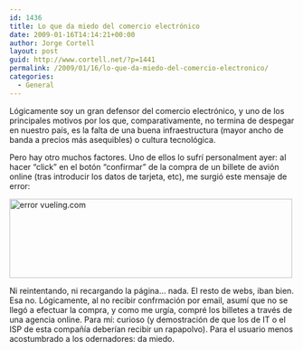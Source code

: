 ```yaml
---
id: 1436
title: Lo que da miedo del comercio electrónico
date: 2009-01-16T14:14:21+00:00
author: Jorge Cortell
layout: post
guid: http://www.cortell.net/?p=1441
permalink: /2009/01/16/lo-que-da-miedo-del-comercio-electronico/
categories:
  - General
---
```

Lógicamente soy un gran defensor del comercio electrónico, y uno de los principales motivos por los que, comparativamente, no termina de despegar en nuestro país, es la falta de una buena infraestructura (mayor ancho de banda a precios más asequibles) o cultura tecnológica.

Pero hay otro muchos factores. Uno de ellos lo sufrí personalment ayer: al hacer &#8220;click&#8221; en el botón &#8220;confirmar&#8221; de la compra de un billete de avión online (tras introducir los datos de tarjeta, etc), me surgió este mensaje de error:

<img src="http://farm4.static.flickr.com/3326/3201379600_241196f72a.jpg" alt="error vueling.com" width="500" height="140" />

Ni reintentando, ni recargando la página&#8230; nada. El resto de webs, iban bien. Esa no. Lógicamente, al no recibir confrmación por email, asumí que no se llegó a efectuar la compra, y como me urgía, compré los billetes a través de una agencia online. Para mí: curioso (y demostración de que los de IT o el ISP de esta compañía deberían recibir un rapapolvo). Para el usuario menos acostumbrado a los odernadores: da miedo.